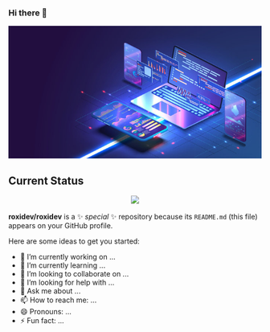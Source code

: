 ### Hi there 👋

<p align='center'>
<img src='./Tecnoology.jpg'/>
</p>

## Current Status

<p align='center'>
<img src='https://github-readme-streak-stats.herokuapp.com?user=roxidev&theme=vue-dark'/>
</p>

**roxidev/roxidev** is a ✨ _special_ ✨ repository because its `README.md` (this file) appears on your GitHub profile.

Here are some ideas to get you started:

- 🔭 I’m currently working on ...
- 🌱 I’m currently learning ...
- 👯 I’m looking to collaborate on ...
- 🤔 I’m looking for help with ...
- 💬 Ask me about ...
- 📫 How to reach me: ...
- 😄 Pronouns: ...
- ⚡ Fun fact: ...

